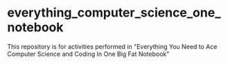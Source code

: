 # everything_computer_science_one_notebook
This repository is for activities performed in "Everything You Need to Ace Computer Science and Coding In One Big Fat Notebook"
